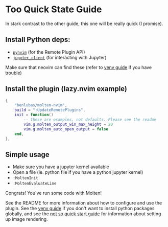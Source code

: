 # Too Quick State Guide

In stark contrast to the other guide, this one will be really quick (I promise).

## Install Python deps:
- [`pynvim`](https://github.com/neovim/pynvim) (for the Remote Plugin API)
- [`jupyter_client`](https://github.com/jupyter/jupyter_client) (for interacting with Jupyter)

Make sure that neovim can find these (refer to [venv guide](Virtual-Environments) if you have
trouble)

## Install the plugin (lazy.nvim example)
```lua
{
    "benlubas/molten-nvim",
    build = ":UpdateRemotePlugins",
    init = function()
        -- these are examples, not defaults. Please see the readme
        vim.g.molten_output_win_max_height = 20
        vim.g.molten_auto_open_output = false
    end,
},
```

## Simple usage

- Make sure you have a jupyter kernel available
- Open a file (ie. python file if you have a python jupyter kernel)
- `:MoltenInit`
- `:MoltenEvaluateLine`

Congrats! You've run some code with Molten!

See the README for more information about how to configure and use the plugin. See the [venv
guide](Virtual-Environments) if you don't want to install python packages globally, and see the [not
so quick start guide](Not-So-Quick-Start-Guide) for information about setting up image rendering.
